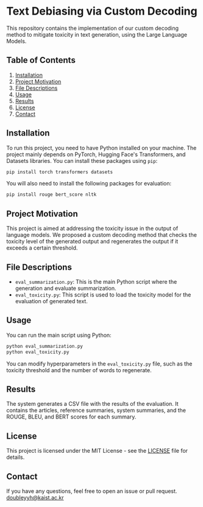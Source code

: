 # Text Debiasing via Custom Decoding

This repository contains the implementation of our custom decoding method to mitigate toxicity in text generation, using the Large Language Models.

## Table of Contents
1. [Installation](#installation)
2. [Project Motivation](#project-motivation)
3. [File Descriptions](#file-descriptions)
4. [Usage](#usage)
5. [Results](#results)
6. [License](#license)
7. [Contact](#contact)

## Installation
To run this project, you need to have Python installed on your machine. The project mainly depends on PyTorch, Hugging Face's Transformers, and Datasets libraries. You can install these packages using `pip`:
```bash
pip install torch transformers datasets
```
You will also need to install the following packages for evaluation:
```bash
pip install rouge bert_score nltk
```

## Project Motivation
This project is aimed at addressing the toxicity issue in the output of language models. We proposed a custom decoding method that checks the toxicity level of the generated output and regenerates the output if it exceeds a certain threshold.

## File Descriptions
- `eval_summarization.py`: This is the main Python script where the generation and evaluate summarization.
- `eval_toxicity.py`: This script is used to load the toxicity model for the evaluation of generated text.

## Usage
You can run the main script using Python:
```bash
python eval_summarization.py
python eval_toxicity.py
```
You can modify hyperparameters in the `eval_toxicity.py` file, such as the toxicity threshold and the number of words to regenerate.

## Results
The system generates a CSV file with the results of the evaluation. It contains the articles, reference summaries, system summaries, and the ROUGE, BLEU, and BERT scores for each summary.

## License
This project is licensed under the MIT License - see the [LICENSE](LICENSE) file for details.

## Contact
If you have any questions, feel free to open an issue or pull request.
doubleyyh@kaist.ac.kr


